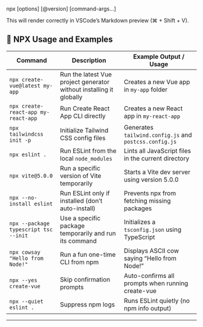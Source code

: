 npx [options] <package>[@version] [command-args...]

This will render correctly in VSCode’s Markdown preview (⌘ + Shift + V).


## 🧩 NPX Usage and Examples

| Command | Description | Example Output / Usage |
|----------|--------------|------------------------|
| `npx create-vue@latest my-app` | Run the latest Vue project generator without installing it globally | Creates a new Vue app in `my-app` folder |
| `npx create-react-app my-react-app` | Run Create React App CLI directly | Creates a new React app in `my-react-app` |
| `npx tailwindcss init -p` | Initialize Tailwind CSS config files | Generates `tailwind.config.js` and `postcss.config.js` |
| `npx eslint .` | Run ESLint from the local `node_modules` | Lints all JavaScript files in the current directory |
| `npx vite@5.0.0` | Run a specific version of Vite temporarily | Starts a Vite dev server using version 5.0.0 |
| `npx --no-install eslint` | Run ESLint only if installed (don’t auto-install) | Prevents npx from fetching missing packages |
| `npx --package typescript tsc --init` | Use a specific package temporarily and run its command | Initializes a `tsconfig.json` using TypeScript |
| `npx cowsay "Hello from Node!"` | Run a fun one-time CLI from npm | Displays ASCII cow saying “Hello from Node!” |
| `npx --yes create-vue` | Skip confirmation prompts | Auto-confirms all prompts when running create-vue |
| `npx --quiet eslint .` | Suppress npm logs | Runs ESLint quietly (no npm info output) |

---

